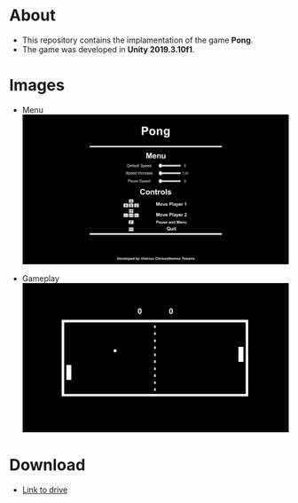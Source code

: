 # About
- This repository contains the implamentation of the game **Pong**.
- The game was developed in **Unity 2019.3.10f1**.

# Images
- Menu
![Menu](https://github.com/ViniciusChrisosthemos/Pong/blob/master/Images/Menu.png)


- Gameplay
![Gameplay](https://github.com/ViniciusChrisosthemos/Pong/blob/master/Images/Gameplay.png)

# Download
- [Link to drive](https://drive.google.com/file/d/1PYbV0q-_NhHkYubV-pJPRnw_wOS8xkfX/view?usp=sharing)
